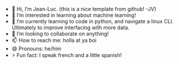 - 👋 Hi, I’m Jean-Luc. (this is a nice template from github! -JV)
- 👀 I’m interested in learning about machine learning!
- 🌱 I’m currently learning to code in python, and navigate a linux CLI. Ultimately to improve interfacing with more data.
- 💞️ I’m looking to collaborate on anything!
- 📫 How to reach me: holla at ya boi
- 😄 Pronouns: he/him
- ⚡ Fun fact: I speak french and a little spanish!

<!---
greatfiremonkeyJLV/greatfiremonkeyJLV is a ✨ special ✨ repository because its `README.md` (this file) appears on your GitHub profile.
You can click the Preview link to take a look at your changes.
--->
